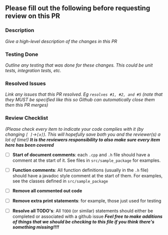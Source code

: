 <!---
This file outlines a list of common things that should be addressed when opening a PR. It's built from previous issues we've seen in a lot of pull requests. If you notice something that's being noted in a lot of PR's, it should probably be added here to help save people time in the future.
-->

## Please fill out the following before requesting review on this PR

### Description
*Give a high-level description of the changes in this PR*

### Testing Done
*Outline any testing that was done for these changes. This could be unit tests, integration tests, etc.*

### Resolved Issues
*Link any issues that this PR resolved. Eg `resolves #1, #2, and #5` (note that they MUST be specified like this so Github can automatically close them then this PR merges)*

### Review Checklist
*(Please check every item to indicate your code complies with it (by changing `[ ]`->`[x]`). This will hopefully save both you and the reviewer(s) a lot of time!)*
***It is the reviewers responsibility to also make sure every item here has been covered***
- [ ] **Start of document comments**: each `.cpp` and `.h` file should have a comment at the start of it. See files in `src/sample_package` for examples.
- [ ] **Function comments**: All function definitions (usually in the `.h` file) should have a javadoc style comment at the start of them. For examples, see the classes defined in `src/sample_package`
- [ ] **Remove all commented out code**
- [ ] **Remove extra print statements**: for example, those just used for testing
- [ ] **Resolve all TODO's**: All `TODO` (or similar) statements should either be completed or associated with a github issue
***Feel free to make additions of things that we should be checking to this file if you think there's something missing!!!!***


